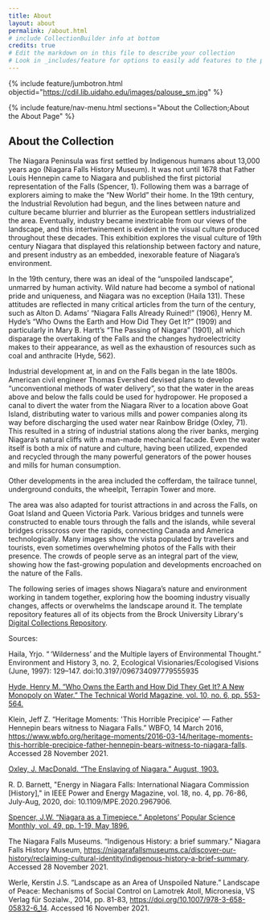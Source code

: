 ```yaml
---
title: About
layout: about
permalink: /about.html
# include CollectionBuilder info at bottom
credits: true
# Edit the markdown on in this file to describe your collection
# Look in _includes/feature for options to easily add features to the page
---
```


{% include feature/jumbotron.html objectid="https://cdil.lib.uidaho.edu/images/palouse_sm.jpg" %}

{% include feature/nav-menu.html sections="About the Collection;About the About Page" %}

## About the Collection

The Niagara Peninsula was first settled by Indigenous humans about 13,000 years ago (Niagara Falls History Museum). It was not until 1678 that Father Louis Hennepin came to Niagara and published the first pictorial representation of the Falls (Spencer, 1). Following them was a barrage of explorers aiming to make the “New World” their home. In the 19th century, the Industrial Revolution had begun, and the lines between nature and culture became blurrier and blurrier as the European settlers industrialized the area. Eventually, industry became inextricable from our views of the landscape, and this intertwinement is evident in the visual culture produced throughout these decades. This exhibition explores the visual culture of 19th century Niagara that displayed this relationship between factory and nature, and present industry as an embedded, inexorable feature of Niagara’s environment. 

In the 19th century, there was an ideal of the “unspoiled landscape”, unmarred by human activity. Wild nature had become a symbol of national pride and uniqueness, and Niagara was no exception (Haila 131). These attitudes are reflected in many critical articles from the turn of the century, such as Alton D. Adams’ “Niagara Falls Already Ruined!” (1906), Henry M. Hyde’s “Who Owns the Earth and How Did They Get It?” (1909) and particularly in Mary B. Hartt’s “The Passing of Niagara” (1901), all which disparage the overtaking of the Falls and the changes hydroelectricity makes to their appearance, as well as the exhaustion of resources such as coal and anthracite (Hyde, 562). 

Industrial development at, in and on the Falls began in the late 1800s. American civil engineer Thomas Evershed devised plans to develop “unconventional methods of water delivery”, so that the water in the areas above and below the falls could be used for hydropower. He proposed a canal to divert the water from the Niagara River to a location above Goat Island, distributing water to various mills and power companies along its way before discharging the used water near Rainbow Bridge (Oxley, 71). This resulted in a string of industrial stations along the river banks, merging Niagara’s natural cliffs with a man-made mechanical facade. Even the water itself is both a mix of nature and culture, having been utilized, expended and recycled through the many powerful generators of the power houses and mills for human consumption. 

Other developments in the area included the cofferdam, the tailrace tunnel, underground conduits, the wheelpit, Terrapin Tower and more.

The area was also adapted for tourist attractions in and across the Falls, on Goat Island and Queen Victoria Park. Various bridges and tunnels were constructed to enable tours through the falls and the islands, while several bridges crisscross over the rapids, connecting Canada and America technologically. Many images show the vista populated by travellers and tourists, even sometimes overwhelming photos of the Falls with their presence. The crowds of people serve as an integral part of the view, showing how the fast-growing population and developments encroached on the nature of the Falls. 

The following series of images shows Niagara’s nature and environment working in tandem together, exploring how the booming industry visually changes, affects or overwhelms the landscape around it. The template repository features all of its objects from the Brock University Library's [Digital Collections Repository](dr.library.brocku.ca). 


Sources: 

Haila, Yrjo. “ ‘Wilderness’ and the Multiple layers of Environmental Thought.” Environment and History 3, no. 2, Ecological Visionaries/Ecologised Visions (June, 1997): 129–147. doi:10.3197/096734097779555935

[Hyde, Henry M. “Who Owns the Earth and How Did They Get It? A New Monopoly on Water.” The Technical World Magazine, vol. 10, no. 6, pp. 553-564.](http://hdl.handle.net/10464/13187) 

Klein, Jeff Z. “Heritage Moments: 'This Horrible Precipice' — Father Hennepin bears witness to Niagara Falls.” WBFO, 14 March 2016, https://www.wbfo.org/heritage-moments/2016-03-14/heritage-moments-this-horrible-precipice-father-hennepin-bears-witness-to-niagara-falls. Accessed 28 November 2021. 

[Oxley, J. MacDonald. “The Enslaving of Niagara.” August, 1903.](http://hdl.handle.net/10464/13143)

R. D. Barnett, "Energy in Niagara Falls: International Niagara Commission [History]," in IEEE Power and Energy Magazine, vol. 18, no. 4, pp. 76-86, July-Aug, 2020, doi: 10.1109/MPE.2020.2967906.

[Spencer, J.W. “Niagara as a Timepiece.” Appletons’ Popular Science Monthly, vol. 49, pp. 1-19, May 1896.](http://hdl.handle.net/10464/13150)

The Niagara Falls Museums. “Indigenous History: a brief summary.” Niagara Falls History Museum, https://niagarafallsmuseums.ca/discover-our-history/reclaiming-cultural-identity/indigenous-history-a-brief-summary. Accessed 28 November 2021.
 
Werle, Kerstin J.S. “Landscape as an Area of Unspoiled Nature.” Landscape of Peace: Mechanisms of Social Control on Lamotrek Atoll, Micronesia, VS Verlag für Sozialw., 2014, pp. 81-83, https://doi.org/10.1007/978-3-658-05832-6_14. Accessed 16 November 2021.

